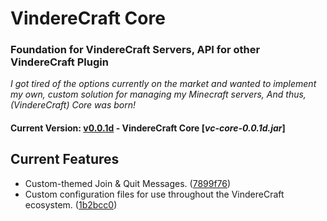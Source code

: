 # VindereCraft Core

### Foundation for VindereCraft Servers, API for other VindereCraft Plugin
*I got tired of the options currently on the market and wanted to implement my own, custom solution for managing my Minecraft servers, And thus, (VindereCraft) Core was born!*
#### Current Version: **[v0.0.1d](https://github.com/rwilliams17/VindereCraft-Core/releases/tag/v0.0.1d) - VindereCraft Core** [*vc-core-0.0.1d.jar*]

## Current Features
- Custom-themed Join & Quit Messages. ([7899f76](https://github.com/rwilliams17/VindereCraft-Core/commit/7899f75faaae59eedb8e2aa83ab6b0813b3fb234))
- Custom configuration files for use throughout the VindereCraft ecosystem. ([1b2bcc0](https://github.com/rwilliams17/VindereCraft-Core/commit/1b2bcc0e5110b617430c2950b911398ad19f23fd))